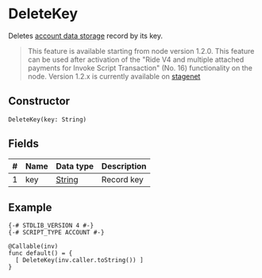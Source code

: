 # DeleteKey

Deletes [account data storage](/en/blockchain/account/account-data-storage) record by its key.

> This feature is available starting from node version 1.2.0. This feature can be used after activation of the "Ride V4 and multiple attached payments for Invoke Script Transaction" (No. 16) functionality on the node.
Version 1.2.x is currently available on [stagenet](/en/blockchain/blockchain-network/stage-network)

## Constructor

`DeleteKey(key: String)`

## Fields

|   #   | Name | Data type | Description |
| :--- | :--- | :--- | :--- |
| 1 | key | [String](/en/ride/data-types/string) | Record key |

## Example

```ride
{-# STDLIB_VERSION 4 #-}
{-# SCRIPT_TYPE ACCOUNT #-}
    
@Callable(inv)
func default() = {
  [ DeleteKey(inv.caller.toString()) ]
}
```
